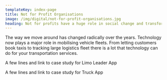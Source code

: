 ```yaml
---
templateKey: index-page
title: Not for Profit Organisations
image: /img/digital/not-for-profit-organisations.jpg
heading: Not for profits have a huge role in social change and transformation. Technology is helping them transform how they work, increase access to resources and increase their impact many fold.
---
```


The way we move around has changed radically over the years. Technology now plays a major role in mobilising vehicle fleets. From letting customers book taxis to tracking large logistics fleet there is a lot that technology can do for your transportation services.

A few lines and link to case study for Limo Leader App

A few lines and link to case study for Truck App
